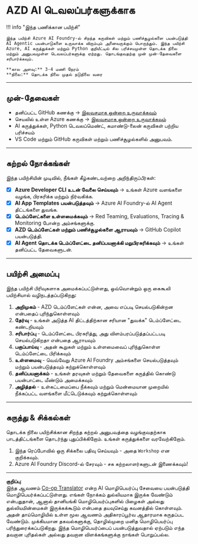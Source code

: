 <!--
CO_OP_TRANSLATOR_METADATA:
{
  "original_hash": "e3a6c07efed58baba33b43c69174aef8",
  "translation_date": "2025-10-11T15:45:51+00:00",
  "source_file": "workshop/docs/instructions/0-Introduction.md",
  "language_code": "ta"
}
-->
# AZD AI டெவலப்பர்களுக்காக

!!! info "இந்த பணிக்கான பயிற்சி"

    இந்த பயிற்சி Azure AI Foundry-ல் சிறந்த கருவிகள் மற்றும் பணிச்சூழல்களை பயன்படுத்தி AI Agentic பயன்பாடுகளை உருவாக்க விரும்பும் அனைவருக்கும் பொருந்தும். இந்த பயிற்சி Azure, AI கருத்துக்கள் மற்றும் Python குறியீட்டில் சில பரிச்சயமுள்ள தொடக்க நிலை மற்றும் அனுபவமுள்ள டெவலப்பர்களுக்கு ஏற்றது. தொடங்குவதற்கு முன் முன்-தேவைகளை சரிபார்க்கவும்.

    **கால அளவு:** 3-4 மணி நேரம்  
    **நிலை:** தொடக்க நிலை முதல் நடுநிலை வரை  

---

## முன்-தேவைகள்

- தனிப்பட்ட GitHub கணக்கு → [இலவசமாக ஒன்றை உருவாக்கவும்](https://github.com/signup)
- செயலில் உள்ள Azure கணக்கு → [இலவசமாக ஒன்றை உருவாக்கவும்](https://aka.ms/free)
- AI கருத்துக்கள், Python டெவலப்மெண்ட், கமாண்டு-லைன் கருவிகள் பற்றிய பரிச்சயம்
- VS Code மற்றும் GitHub கருவிகள் மற்றும் பணிச்சூழல்களில் அனுபவம்.

---

## கற்றல் நோக்கங்கள்

இந்த பயிற்சியின் முடிவில், நீங்கள் கீழ்கண்டவற்றை அறிந்திருப்பீர்கள்:

- [X] **Azure Developer CLI உடன் வேலை செய்யவும்** → உங்கள் Azure வளங்களை வழங்க, பிரசுரிக்க மற்றும் நிர்வகிக்க.
- [X] **AI App Templates பயன்படுத்தவும்** → Azure AI Foundry-ல் AI Agent திட்டங்களை துவங்க.
- [X] **டெம்ப்ளேட்களை உள்ளமைக்கவும்** → Red Teaming, Evaluations, Tracing & Monitoring போன்ற அம்சங்களுக்கு.
- [X] **AZD டெம்ப்ளேட்கள் மற்றும் பணிச்சூழல்களை ஆராயவும்** → GitHub Copilot பயன்படுத்தி.
- [X] **AI Agent தொடக்க டெம்ப்ளேட்டை தனிப்பயனாக்கி மறுபிரசுரிக்கவும்** → உங்கள் தனிப்பட்ட தேவைகளுடன்.

---

## பயிற்சி அமைப்பு

இந்த பயிற்சி பிரிவுகளாக அமைக்கப்பட்டுள்ளது, ஒவ்வொன்றும் ஒரு கைகூலி பயிற்சியால் வழிநடத்தப்படுகிறது:

1. **அறிமுகம்** - AZD டெம்ப்ளேட்கள் என்ன, அவை எப்படி செயல்படுகின்றன என்பதைப் புரிந்துகொள்ளவும்
1. **தேர்வு** - உங்கள் அடுத்த AI திட்டத்திற்கான சரியான "துவக்க" டெம்ப்ளேட்டை கண்டறியவும்
1. **சரிபார்ப்பு** - டெம்ப்ளேட்டை பிரசுரித்து, அது விளம்பரப்படுத்தப்பட்டபடி செயல்படுகிறதா என்பதை ஆராயவும்
1. **பகுப்பாய்வு** - அதன் கூறுகள் மற்றும் உள்ளமைவைப் புரிந்துகொள்ள டெம்ப்ளேட்டை பிரிக்கவும்
1. **உள்ளமைவு** - வெவ்வேறு Azure AI Foundry அம்சங்களை செயல்படுத்தவும் மற்றும் பயன்படுத்தவும் கற்றுக்கொள்ளவும்
1. **தனிப்பயனாக்கம்** - உங்கள் தரவுகள் மற்றும் தேவைகளை கருத்தில் கொண்டு பயன்பாட்டை மீண்டும் அமைக்கவும்
1. **அழித்தல்** - உள்கட்டமைப்பை நீக்கவும் மற்றும் மென்மையான முறையில் நீக்கப்பட்ட வளங்களை மீட்டெடுக்கவும் கற்றுக்கொள்ளவும்

---

## கருத்து & சிக்கல்கள்

தொடக்க நிலை பயிற்சிக்கான சிறந்த கற்றல் அனுபவத்தை வழங்குவதற்காக பாடத்திட்டங்களை தொடர்ந்து புதுப்பிக்கிறோம். உங்கள் கருத்துக்களை வரவேற்கிறோம்.

1. இந்த ரெப்போவில் ஒரு சிக்கலை பதிவு செய்யவும் - அதை `Workshop` என குறிக்கவும்.
1. Azure AI Foundry Discord-ல் சேரவும் - சக கற்றலாளர்களுடன் இணைக்கவும்!

---

**குறிப்பு**:  
இந்த ஆவணம் [Co-op Translator](https://github.com/Azure/co-op-translator) என்ற AI மொழிபெயர்ப்பு சேவையை பயன்படுத்தி மொழிபெயர்க்கப்பட்டுள்ளது. எங்கள் நோக்கம் துல்லியமாக இருக்க வேண்டும் என்பதுதான், ஆனால் தானியங்கி மொழிபெயர்ப்புகளில் பிழைகள் அல்லது துல்லியமின்மைகள் இருக்கக்கூடும் என்பதை தயவுசெய்து கவனத்தில் கொள்ளவும். அதன் தாய்மொழியில் உள்ள மூல ஆவணம் அதிகாரப்பூர்வ ஆதாரமாக கருதப்பட வேண்டும். முக்கியமான தகவல்களுக்கு, தொழில்முறை மனித மொழிபெயர்ப்பு பரிந்துரைக்கப்படுகிறது. இந்த மொழிபெயர்ப்பைப் பயன்படுத்துவதால் ஏற்படும் எந்த தவறான புரிதல்கள் அல்லது தவறான விளக்கங்களுக்கு நாங்கள் பொறுப்பல்ல.
